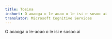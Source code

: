 ```yaml
---
title: Tosina
inshort: O aoaoga o le-aoao o le isi e sosoo ai
translator: Microsoft Cognitive Services
---
```


O aoaoga o le-aoao o le isi e sosoo ai


